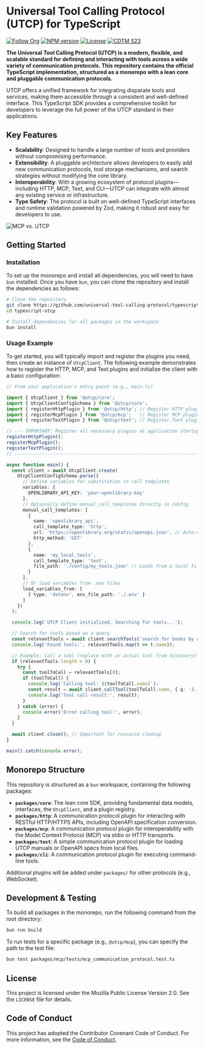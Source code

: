 # Universal Tool Calling Protocol (UTCP) for TypeScript

[![Follow Org](https://img.shields.io/github/followers/universal-tool-calling-protocol?label=Follow%20Org&logo=github)](https://github.com/universal-tool-calling-protocol)
[![NPM version](https://img.shields.io/npm/v/@utcp/core.svg)](https://www.npmjs.com/package/@utcp/core)
[![License](https://img.shields.io/github/license/universal-tool-calling-protocol/python-utcp)](https://github.com/universal-tool-calling-protocol/typescript-utcp/blob/main/LICENSE)
[![CDTM S23](https://img.shields.io/badge/CDTM-S23-0b84f3)](https://cdtm.com/)

**The Universal Tool Calling Protocol (UTCP) is a modern, flexible, and scalable standard for defining and interacting with tools across a wide variety of communication protocols. This repository contains the official TypeScript implementation, structured as a monorepo with a lean core and pluggable communication protocols.**

UTCP offers a unified framework for integrating disparate tools and services, making them accessible through a consistent and well-defined interface. This TypeScript SDK provides a comprehensive toolkit for developers to leverage the full power of the UTCP standard in their applications.

## Key Features

*   **Scalability**: Designed to handle a large number of tools and providers without compromising performance.
*   **Extensibility**: A pluggable architecture allows developers to easily add new communication protocols, tool storage mechanisms, and search strategies without modifying the core library.
*   **Interoperability**: With a growing ecosystem of protocol plugins—including HTTP, MCP, Text, and CLI—UTCP can integrate with almost any existing service or infrastructure.
*   **Type Safety**: The protocol is built on well-defined TypeScript interfaces and runtime validation powered by Zod, making it robust and easy for developers to use.

![MCP vs. UTCP](https://github.com/user-attachments/assets/3cadfc19-8eea-4467-b606-66e580b89444)

## Getting Started

### Installation

To set up the monorepo and install all dependencies, you will need to have `bun` installed. Once you have `bun`, you can clone the repository and install the dependencies as follows:

```bash
# Clone the repository
git clone https://github.com/universal-tool-calling-protocol/typescript-utcp.git
cd typescript-utcp

# Install dependencies for all packages in the workspace
bun install
```

### Usage Example

To get started, you will typically import and register the plugins you need, then create an instance of `UtcpClient`. The following example demonstrates how to register the HTTP, MCP, and Text plugins and initialize the client with a basic configuration:

```typescript
// From your application's entry point (e.g., main.ts)

import { UtcpClient } from '@utcp/core';
import { UtcpClientConfigSchema } from '@utcp/core';
import { registerHttpPlugin } from '@utcp/http'; // Register HTTP plugin
import { registerMcpPlugin } from '@utcp/mcp';   // Register MCP plugin
import { registerTextPlugin } from '@utcp/text'; // Register Text plugin

// --- IMPORTANT: Register all necessary plugins at application startup ---
registerHttpPlugin();
registerMcpPlugin();
registerTextPlugin();
// -------------------------------------------------------------------

async function main() {
  const client = await UtcpClient.create(
    UtcpClientConfigSchema.parse({
      // Define variables for substitution in call templates
      variables: {
        OPENLIBRARY_API_KEY: 'your-openlibrary-key'
      },
      // Optionally define manual_call_templates directly in config
      manual_call_templates: [
        {
          name: 'openlibrary_api',
          call_template_type: 'http',
          url: 'https://openlibrary.org/static/openapi.json', // Auto-converts OpenAPI
          http_method: 'GET'
        },
        {
          name: 'my_local_tools',
          call_template_type: 'text',
          file_path: './config/my_tools.json' // Loads from a local file
        }
      ],
      // Or load variables from .env files
      load_variables_from: [
        { type: 'dotenv', env_file_path: './.env' }
      ]
    })
  );

  console.log('UTCP Client initialized. Searching for tools...');

  // Search for tools based on a query
  const relevantTools = await client.searchTools('search for books by author');
  console.log('Found tools:', relevantTools.map(t => t.name));

  // Example: Call a tool (replace with an actual tool from discovery)
  if (relevantTools.length > 0) {
    try {
      const toolToCall = relevantTools[0];
      if (toolToCall) {
        console.log(`Calling tool: ${toolToCall.name}`);
        const result = await client.callTool(toolToCall.name, { q: 'J. K. Rowling' });
        console.log('Tool call result:', result);
      }
    } catch (error) {
      console.error('Error calling tool:', error);
    }
  }

  await client.close(); // Important for resource cleanup
}

main().catch(console.error);
```

## Monorepo Structure

This repository is structured as a `bun` workspace, containing the following packages:

*   **`packages/core`**: The lean core SDK, providing fundamental data models, interfaces, the `UtcpClient`, and a plugin registry.
*   **`packages/http`**: A communication protocol plugin for interacting with RESTful HTTP/HTTPS APIs, including OpenAPI specification conversion.
*   **`packages/mcp`**: A communication protocol plugin for interoperability with the Model Context Protocol (MCP) via stdio or HTTP transports.
*   **`packages/text`**: A simple communication protocol plugin for loading UTCP manuals or OpenAPI specs from local files.
*   **`packages/cli`**: A communication protocol plugin for executing command-line tools.

Additional plugins will be added under `packages/` for other protocols (e.g., WebSocket).

## Development & Testing

To build all packages in the monorepo, run the following command from the root directory:

```bash
bun run build
```

To run tests for a specific package (e.g., `@utcp/mcp`), you can specify the path to the test file:

```bash
bun test packages/mcp/tests/mcp_communication_protocol.test.ts
```

## License

This project is licensed under the Mozilla Public License Version 2.0. See the `LICENSE` file for details.

## Code of Conduct

This project has adopted the Contributor Covenant Code of Conduct. For more information, see the [Code of Conduct](https://www.contributor-covenant.org/version/2/1/code_of_conduct/).
